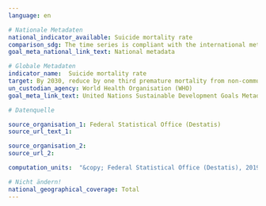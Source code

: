 ```yaml
---
language: en

# Nationale Metadaten
national_indicator_available: Suicide mortality rate
comparison_sdg: The time series is compliant with the international metadata description.
goal_meta_national_link_text: National metadata

# Globale Metadaten
indicator_name:  Suicide mortality rate
target: By 2030, reduce by one third premature mortality from non-communicable diseases through prevention and treatment and promote mental health and well-being
un_custodian_agency: World Health Organisation (WHO)
goal_meta_link_text: United Nations Sustainable Development Goals Metadata

# Datenquelle

source_organisation_1: Federal Statistical Office (Destatis)
source_url_text_1:

source_organisation_2:
source_url_2:

computation_units:  "&copy; Federal Statistical Office (Destatis), 2019"

# Nicht ändern!
national_geographical_coverage: Total
---
```

